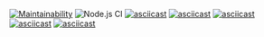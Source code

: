 [![Maintainability](https://api.codeclimate.com/v1/badges/bea94acdd9cfbd0d86ef/maintainability)](https://codeclimate.com/github/tvorojjog/frontend-project-lvl1/maintainability)
![Node.js CI](https://github.com/tvorojjog/frontend-project-lvl1/workflows/Node.js%20CI/badge.svg?branch=master)
[![asciicast](https://asciinema.org/a/8x9VduniBRvKkgPPaPfbAZO3c.svg)](https://asciinema.org/a/8x9VduniBRvKkgPPaPfbAZO3c)
[![asciicast](https://asciinema.org/a/szRkxl7ONGwO6g58i00KQN7XT.svg)](https://asciinema.org/a/szRkxl7ONGwO6g58i00KQN7XT)
[![asciicast](https://asciinema.org/a/dhLnIxJ3bTxEDCBbaBWAyR7nR.svg)](https://asciinema.org/a/dhLnIxJ3bTxEDCBbaBWAyR7nR)
[![asciicast](https://asciinema.org/a/icgyfjvWUvViatOOgcbv8Hpa4.svg)](https://asciinema.org/a/icgyfjvWUvViatOOgcbv8Hpa4)
[![asciicast](https://asciinema.org/a/ViWws47SDQbSYolTXucZJ3IKP.svg)](https://asciinema.org/a/ViWws47SDQbSYolTXucZJ3IKP)
